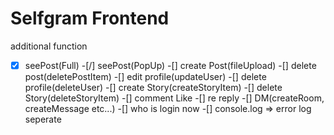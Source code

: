 # Selfgram Frontend

additional function

-[X] seePost(Full)
-[/] seePost(PopUp)
-[] create Post(fileUpload)
-[] delete post(deletePostItem)
-[] edit profile(updateUser)
-[] delete profile(deleteUser)
-[] create Story(createStoryItem)
-[] delete Story(deleteStoryItem)
-[] comment Like
-[] re reply
-[] DM(createRoom, createMessage etc...)
-[] who is login now
-[] console.log => error log seperate